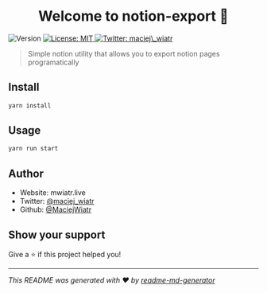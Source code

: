 <h1 align="center">Welcome to notion-export 👋</h1>
<p>
  <img alt="Version" src="https://img.shields.io/badge/version-1.0.0-blue.svg?cacheSeconds=2592000" />
  <a href="#" target="_blank">
    <img alt="License: MIT" src="https://img.shields.io/badge/License-MIT-yellow.svg" />
  </a>
  <a href="https://twitter.com/maciej\_wiatr" target="_blank">
    <img alt="Twitter: maciej\_wiatr" src="https://img.shields.io/twitter/follow/maciej\_wiatr.svg?style=social" />
  </a>
</p>

> Simple notion utility that allows you to export notion pages programatically

## Install

```sh
yarn install
```

## Usage

```sh
yarn run start
```

## Author

* Website: mwiatr.live
* Twitter: [@maciej\_wiatr](https://twitter.com/maciej\_wiatr)
* Github: [@MaciejWiatr](https://github.com/MaciejWiatr)

## Show your support

Give a ⭐️ if this project helped you!

***
_This README was generated with ❤️ by [readme-md-generator](https://github.com/kefranabg/readme-md-generator)_